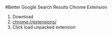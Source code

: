 #Better Google Search Results Chrome Extension

1. Download
2. [chrome://extensions/](chrome://extensions/)
3. Click load unpacked extension